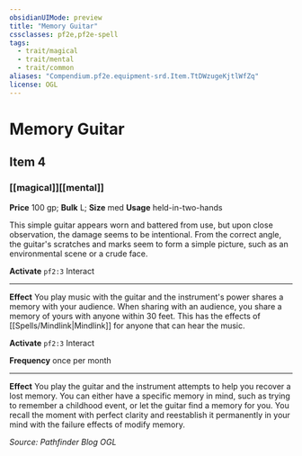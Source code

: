 ```yaml
---
obsidianUIMode: preview
title: "Memory Guitar"
cssclasses: pf2e,pf2e-spell
tags:
  - trait/magical
  - trait/mental
  - trait/common
aliases: "Compendium.pf2e.equipment-srd.Item.TtDWzugeKjtlWfZq"
license: OGL
---
```

# Memory Guitar
## Item 4
### [[magical]][[mental]]


**Price** 100 gp; 
**Bulk** L; **Size** med
**Usage** held-in-two-hands

This simple guitar appears worn and battered from use, but upon close observation, the damage seems to be intentional. From the correct angle, the guitar's scratches and marks seem to form a simple picture, such as an environmental scene or a crude face.

**Activate** `pf2:3` Interact

* * *

**Effect** You play music with the guitar and the instrument's power shares a memory with your audience. When sharing with an audience, you share a memory of yours with anyone within 30 feet. This has the effects of [[Spells/Mindlink|Mindlink]] for anyone that can hear the music.

**Activate** `pf2:3` Interact

**Frequency** once per month

* * *

**Effect** You play the guitar and the instrument attempts to help you recover a lost memory. You can either have a specific memory in mind, such as trying to remember a childhood event, or let the guitar find a memory for you. You recall the moment with perfect clarity and reestablish it permanently in your mind with the failure effects of modify memory.

*Source: Pathfinder Blog*
*OGL*